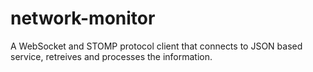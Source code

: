 # network-monitor

A WebSocket and STOMP protocol client that connects to JSON based service, retreives and processes the information.
